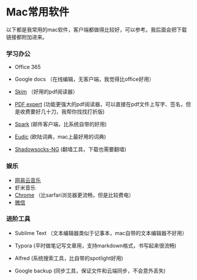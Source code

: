 # Mac常用软件

以下都是我常用的mac软件，客户端都做得比较好，可以参考。我后面会把下载链接都附加进来。

### 学习办公

- Office 365

- Google docs （在线编辑，无客户端，我觉得比office好用）

- [Skim](https://skim-app.sourceforge.io) （好用的pdf阅读器）

- [PDF expert](https://pdfexpert.com) (功能更强大的pdf阅读器，可以直接在pdf文件上写字、签名，但是收费要好几十刀，我帮你找找打折版)

- [Spark](https://sparkmailapp.com) (邮件客户端，比系统自带的好用)

- [Eudic](https://www.eudic.net/v4/en/app/download) (欧陆词典，mac上最好用的词典)

- [Shadowsocks-NG](https://github.com/shadowsocks/ShadowsocksX-NG/releases/) (翻墙工具，下载也需要翻墙)

  

### 娱乐

- [网易云音乐](https://music.163.com/#/download)
- 虾米音乐
- [Chrome](https://www.google.com/chrome/) （比sarfari浏览器更流畅，但是比较费电）
- [微信](https://weixin.qq.com)
  

### 进阶工具

- Sublime Text （文本编辑器类似于记事本，mac自带的文本编辑器不好用） 

- Typora (平时做笔记写文章用，支持markdown格式，书写起来很流畅)

- Alfred (系统搜索工具，比自带的spotlight好用)

- Google backup (同步工具，保证文件和云端同步，不会意外丢失)

  
